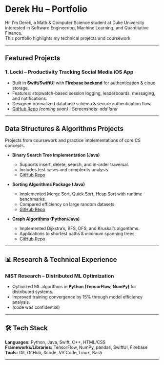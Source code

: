 # Derek Hu – Portfolio

Hi! I'm Derek, a Math & Computer Science student at Duke University interested in Software Engineering, Machine Learning, and Quantitative Finance.  
This portfolio highlights my technical projects and coursework.

---

## Featured Projects

### 1. Locki – Productivity Tracking Social Media iOS App
- Built in **Swift/SwiftUI** with **Firebase backend** for authentication & cloud storage.
- Features: stopwatch-based session logging, leaderboards, messaging, and notifications.
- Designed normalized database schema & secure authentication flow.
- [GitHub Repo](https://github.com/yourusername/locki) *(coming soon)* | Screenshots: *add later*

---

## Data Structures & Algorithms Projects
Projects from coursework and practice implementations of core CS concepts.

- **Binary Search Tree Implementation (Java)**
  - Supports insert, delete, search, and in-order traversal.
  - Includes test cases and complexity analysis.
  - [GitHub Repo](https://github.com/yourusername/bst)

- **Sorting Algorithms Package (Java)**
  - Implemented Merge Sort, Quick Sort, Heap Sort with runtime benchmarks.
  - Compared efficiency on large random datasets.
  - [GitHub Repo](https://github.com/yourusername/sorting)

- **Graph Algorithms (Python/Java)**
  - Implemented Dijkstra’s, BFS, DFS, and Kruskal’s algorithms.
  - Applications to shortest paths & minimum spanning trees.
  - [GitHub Repo](https://github.com/yourusername/graph-algos)

---

## 📊 Research & Technical Experience

### NIST Research – Distributed ML Optimization
- Optimized ML algorithms in **Python (TensorFlow, NumPy)** for distributed systems.
- Improved training convergence by 15% through model efficiency analysis.
- (code was confidential)

---

## 🛠️ Tech Stack
**Languages:** Python, Java, Swift, C++, HTML/CSS  
**Frameworks/Libraries:** TensorFlow, NumPy, pandas, SwiftUI, Firebase  
**Tools:** Git, GitHub, Xcode, VS Code, Linux, Bash  

---
